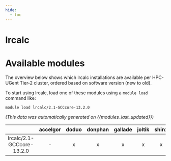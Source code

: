 ```yaml
---
hide:
  - toc
---
```


lrcalc
======

# Available modules


The overview below shows which lrcalc installations are available per HPC-UGent Tier-2 cluster, ordered based on software version (new to old).

To start using lrcalc, load one of these modules using a `module load` command like:

```shell
module load lrcalc/2.1-GCCcore-13.2.0
```

*(This data was automatically generated on {{modules_last_updated}})*  

| |accelgor|doduo|donphan|gallade|joltik|shinx|
| :---: | :---: | :---: | :---: | :---: | :---: | :---: |
|lrcalc/2.1-GCCcore-13.2.0|-|x|x|x|x|x|
